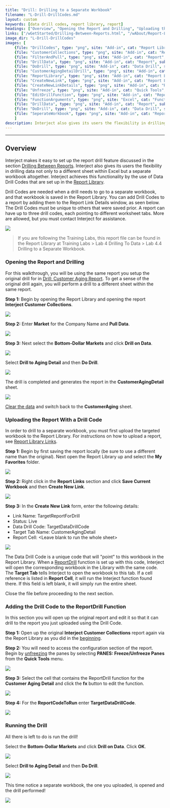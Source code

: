 ```yaml
---
title: "Drill: Drilling to a Separate Workbook"
filename: "L-Drill-DrillCodes.md"
layout: custom
keywords: [data drill codes, report library, report]
headings: ["Overview", "Opening the Report and Drilling", "Uploading the Report With a Drill Code", "Adding the Drill Code to the ReportDrill Function", "Running the Drill"]
links: ["/wGetStarted/Drilling-Between-Reports.html", "/wAbout/Report-Library-Basics.html", "/wGetStarted/L-Drill-CustomerAging.html", "/wGetStarted/INTERJECT-Ribbon-Menu-Items.html#pull-data", "/wAbout/ReportLibraryLinks.html", "/wFunctions/ReportDrill.html", "#opening-the-report-and-drilling", "/wIndex/QuickTools-Panes.html#freezeunfreeze-panes"]
image_dir: "L-Drill-DrillCodes"
images: [
	{file: "DrillCodes", type: "png", site: "Add-in", cat: "Report Library", sub: "Details", report: "", ribbon: "", config: ""}, 
	{file: "CustomerCollections", type: "png", site: "Add-in", cat: "Report Library", sub: "", report: "Interject Customer Collections", ribbon: "", config: ""}, 
	{file: "FilterAndPull", type: "png", site: "Add-in", cat: "Report", sub: "", report: "Customer Aging Summary", ribbon: "Advanced", config: ""}, 
	{file: "DrillData", type: "png", site: "Add-in", cat: "Report", sub: "", report: "Customer Aging Summary", ribbon: "Advanced", config: ""}, 
	{file: "DoDrill", type: "png", site: "Add-in", cat: "Data Drill", sub: "", report: "", ribbon: "", config: ""}, 
	{file: "CustomerAgingDetailDrill", type: "png", site: "Add-in", cat: "Report", sub: "", report: "Customer Aging Detail", ribbon: "Advanced", config: ""}, 
	{file: "ReportLibrary", type: "png", site: "Add-in", cat: "Report Library", sub: "", report: "", ribbon: "Advanced", config: ""}, 
	{file: "CreateNewLink", type: "png", site: "Add-in", cat: "Report Library", sub: "Right Click Menu", report: "", ribbon: "", config: ""}, 
	{file: "CreateNewLinkDetails", type: "png", site: "Add-in", cat: "Report Library", sub: "Details", report: "", ribbon: "", config: ""}, 
	{file: "Unfreeze", type: "png", site: "Add-in", cat: "Quick Tools", sub: "", report: "Customer Aging Summary", ribbon: "Advanced", config: ""}, 
	{file: "EditDrillFunction", type: "png", site: "Add-in", cat: "Report", sub: "", report: "Customer Aging Summary", ribbon: "", config: "Yes"}, 
	{file: "FunctionArguments", type: "png", site: "Excel", cat: "Function Wizard", sub: "", report: "", ribbon: "", config: ""}, 
	{file: "DrillData", type: "png", site: "Add-in", cat: "Report", sub: "", report: "Customer Aging Summary", ribbon: "Advanced", config: ""}, 
	{file: "DoDrill", type: "png", site: "Add-in", cat: "Data Drill", sub: "", report: "", ribbon: "", config: ""}, 
	{file: "SeperateWorkbook", type: "png", site: "Add-in", cat: "Report", sub: "", report: "Customer Aging Detail", ribbon: "", config: "Yes"}
	]
description: Interject also gives its users the flexibility in drilling data not only to a different sheet within Excel but a separate workbook altogether. 
---
```

* * *

## Overview

Interject makes it easy to set up the report drill feature discussed in the section [Drilling Between Reports](/wGetStarted/Drilling-Between-Reports.html). Interject also gives its users the flexibility in drilling data not only to a different sheet within Excel but a separate workbook altogether. Interject achieves this functionality by the use of Data Drill Codes that are set up in the [Report Library](/wAbout/Report-Library-Basics.html). 

Drill Codes are needed when a drill needs to go to a separate workbook, and that workbook is saved in the Report Library. You can add Drill Codes to a report by adding them to the Report Link Details window, as seen below. The Drill Codes must be unique to others that were saved prior. A report can have up to three drill codes, each pointing to different worksheet tabs. More are allowed, but you must contact Interject for assistance.

![](/images/L-Drill-DrillCodes/DrillCodes.png)
<br>

<blockquote class=lab_info>
If you are following the Training Labs, this report file can be found in the Report Library at Training Labs > Lab 4 Drilling To Data > Lab 4.4 Drilling to a Separate Workbook.
</blockquote>

### Opening the Report and Drilling

For this walkthrough, you will be using the same report you setup the original drill for in [Drill: Customer Aging Report](/wGetStarted/L-Drill-CustomerAging.html). To get a sense of the original drill again, you will perform a drill to a different sheet within the same report.

**Step 1:** Begin by opening the Report Library and opening the report **Interject Customer Collections**.

![](/images/L-Drill-DrillCodes/CustomerCollections.png)
<br>

**Step 2:** Enter **Market** for the Company Name and **Pull Data**.

![](/images/L-Drill-DrillCodes/FilterAndPull.png)
<br>

**Step 3:** Next select the **Bottom-Dollar Markets** and click **Drill on Data**.

![](/images/L-Drill-DrillCodes/DrillData.png)
<br>

Select **Drill to Aging Detail** and then **Do Drill**.

![](/images/L-Drill-DrillCodes/DoDrill.png)
<br>

The drill is completed and generates the report in the **CustomerAgingDetail** sheet.

![](/images/L-Drill-DrillCodes/CustomerAgingDetailDrill.png)
<br>

[Clear the data](/wGetStarted/INTERJECT-Ribbon-Menu-Items.html#pull-data) and switch back to the **CustomerAging** sheet.

### Uploading the Report With a Drill Code

In order to drill to a separate workbook, you must first upload the targeted workbook to the Report Library. For instructions on how to upload a report, see [Report Library Links](/wAbout/ReportLibraryLinks.html).

**Step 1:** Begin by first saving the report locally (be sure to use a different name than the original). Next open the Report Library up and select the **My Favorites** folder.

![](/images/L-Drill-DrillCodes/ReportLibrary.png)
<br>

**Step 2:** Right click in the **Report Links** section and click **Save Current Workbook** and then **Create New Link**.

![](/images/L-Drill-DrillCodes/CreateNewLink.png)
<br>

**Step 3:** In the **Create New Link** form, enter the following details:

* Link Name: TargetReportForDrill
* Status: Live
* Data Drill Code: TargetDataDrillCode
* Target Tab Name: CustomerAgingDetail
* Report Cell: \<Leave blank to run the whole sheet\>

![](/images/L-Drill-DrillCodes/CreateNewLinkDetails.png)
<br>

The Data Drill Code is a unique code that will "point" to this workbook in the Report Library. When a [ReportDrill](/wFunctions/ReportDrill.html) function is set up with this code, Interject will open the corresponding workbook in the Library with the same code. The **Target Tab** tells Interject to open the workbook to this tab. If a cell reference is listed in **Report Cell**, it will run the Interject function found there. If this field is left blank, it will simply run the entire sheet.

Close the file before proceeding to the next section.

### Adding the Drill Code to the ReportDrill Function

In this section you will open up the original report and edit it so that it can drill to the report you just uploaded using the Drill Code.

**Step 1:** Open up the original **Interject Customer Collections** report again via the Report Library as you did in the [beginning](#opening-the-report-and-drilling).

**Step 2:** You will need to access the configuration section of the report. Begin by [unfreezing](/wIndex/QuickTools-Panes.html#freezeunfreeze-panes) the panes by selecting **PANES: Freeze/Unfreeze Panes** from the **Quick Tools** menu.

![](/images/L-Drill-DrillCodes/Unfreeze.png)
<br>

**Step 3:** Select the cell that contains the ReportDrill function for the **Customer Aging Detail** and click the **fx** button to edit the function.

![](/images/L-Drill-DrillCodes/EditDrillFunction.png)
<br>

**Step 4:** For the **ReportCodeToRun** enter **TargetDataDrillCode**.

![](/images/L-Drill-DrillCodes/FunctionArguments.png)
<br>

### Running the Drill

All there is left to do is run the drill!

Select the **Bottom-Dollar Markets** and click **Drill on Data**. Click **OK**.

![](/images/L-Drill-DrillCodes/DrillData.png)
<br>

Select **Drill to Aging Detail** and then **Do Drill**.

![](/images/L-Drill-DrillCodes/DoDrill.png)
<br>

This time notice a separate workbook, the one you uploaded, is opened and the drill performed!

![](/images/L-Drill-DrillCodes/SeperateWorkbook.png)
<br>

